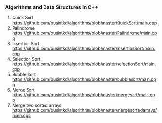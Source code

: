 ### Algorithms and Data Structures in C++

   1. Quick Sort https://github.com/ousintkd/algorithms/blob/master/QuickSort/main.cpp      
   2. Palindrome https://github.com/ousintkd/algorithms/blob/master/Palindrome/main.cpp
   3. Insertion Sort https://github.com/ousintkd/algorithms/blob/master/InsertionSort/main.cpp
   4. Selection Sort https://github.com/ousintkd/algorithms/blob/master/selectionSort/main.cpp
   5. Bubble Sort https://github.com/ousintkd/algorithms/blob/master/bubblesort/main.cpp
   6. Merge Sort https://github.com/ousintkd/algorithms/blob/master/mergesort/main.cpp
   7. Merge two sorted arrays https://github.com/ousintkd/algorithms/blob/master/mergesortedarrays/main.cpp
